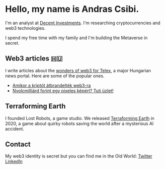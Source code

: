 # Hello, my name is Andras Csibi. 

I'm an analyst at [Decent Investments](https://www.decent.net). I'm researching cryptocurrencies and web3 technologies.

I spend my free time with my family and I'm building the Metaverse in secret. 

## Web3 articles 🇭🇺

I write articles about the [wonders of web3 for Telex](https://telex.hu/szerzo/csibi-andras), a major Hungarian news portal. Here are some of the popular ones.

- [Amikor a kriptót átbrandelték web3-ra](https://telex.hu/nevertek/2022/01/24/web3-kripto-nft-metaverzum)
- [Nyolcmilliárd forint egy pixeles képért? Tuti üzlet!](https://telex.hu/nevertek/2022/03/23/nyolcmilliard-forint-egy-pixeles-kepert-tuti-uzlet)

## Terraforming Earth

I founded Lost Robots, a game studio. We released [Terraforming Earth](http://www.terraforming.earth) in 2020, a game about quirky robots saving the world after a mysterious AI accident.

## Contact

My web3 identity is secret but you can find me in the Old World: [Twitter](https://twitter.com/Andrasforming) [LinkedIn](https://www.linkedin.com/in/andrascsibi/)
